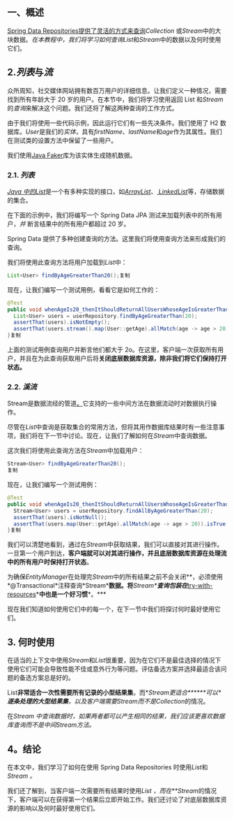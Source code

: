 ## 一、概述

[Spring Data Repositories提供了灵活的方式来查询](https://www.baeldung.com/the-persistence-layer-with-spring-data-jpa)*Collection* 或*Stream*中的大块数据。*在本教程中，我们将学习如何查询List*和*Stream*中的数据以及何时使用它们。

## 2.*列表*与*流*

众所周知，社交媒体网站拥有数百万用户的详细信息。让我们定义一种情况，需要找到所有年龄大于 20 岁的用户。在本节中，我们将学习使用返回 List 和*Stream*的*查询*来解决这个问题。我们还将了解这两种查询的工作方式。

由于我们将使用一些代码示例，因此运行它们有一些先决条件。我们使用了 H2 数据库。*User*是我们的*实体*，具有*firstName*、*lastName*和*age*作为其属性。我们在测试类的设置方法中保留了一些用户。

我们使用[Java Faker](https://www.baeldung.com/java-faker)库为该实体生成随机数据。

### 2.1. *列表*

[*Java 中的List*](https://www.baeldung.com/java-arraylist)是一个有多种实现的接口，如[*ArrayList*](https://www.baeldung.com/java-arraylist-linkedlist)、[ *LinkedList*](https://www.baeldung.com/java-arraylist-linkedlist)等，存储数据的集合。

在下面的示例中，我们将编写一个 Spring Data JPA 测试来加载列表中的所有用户，*并* 断言结果中的所有用户都超过 20 岁。

Spring Data 提供了多种创建查询的方法。这里我们将使用查询方法来形成我们的查询。

我们将使用此查询方法将用户加载到*List*中：

```java
List<User> findByAgeGreaterThan20();复制
```

现在，让我们编写一个测试用例，看看它是如何工作的：

```java
@Test
public void whenAgeIs20_thenItShouldReturnAllUsersWhoseAgeIsGreaterThan20InAList() {
  List<User> users = userRepository.findByAgeGreaterThan(20);
  assertThat(users).isNotEmpty();
  assertThat(users.stream().map(User::getAge).allMatch(age -> age > 20)).isTrue();
}复制
```

上面的测试用例查询用户并断言他们都大于 2o。在这里，客户端一次获取所有用户，并且在为此查询获取用户后将**关闭底层数据库资源，除非我们将它们保持打开状态。**

### 2.2. *溪流*

Stream是数据流经的管道[*。*](https://www.baeldung.com/java-8-streams-introduction)它支持的一些中间方法在数据流动时对数据执行操作。

尽管在*List*中查询是获取集合的常用方法，但将其用作数据库结果时有一些注意事项，我们将在下一节中讨论。现在，让我们了解如何在*Stream*中查询数据。

这次我们将使用此查询方法在*Stream*中加载用户：

```java
Stream<User> findByAgeGreaterThan20();
复制
```

现在，让我们编写一个测试用例：

```java
@Test
public void whenAgeIs20_thenItShouldReturnAllUsersWhoseAgeIsGreaterThan20InAStream() {
  Stream<User> users = userRepository.findAllByAgeGreaterThan(20);
  assertThat(users).isNotNull();
  assertThat(users.map(User::getAge).allMatch(age -> age > 20)).isTrue();
}复制
```

我们可以清楚地看到，通过在*Stream*中获取结果，我们可以直接对其进行操作。一旦第一个用户到达，**客户端就可以对其进行操作，并且底层数据库资源在处理流中的所有用户时保持打开状态**。

为确保*EntityManager*在处理完*Stream*中的所有结果之前不会关闭**，必须使用\*@Transactional\*注释查询\*Stream\***数据。**将*****Stream\*****查询包装在*****[try-with-resources](https://www.baeldung.com/java-try-with-resources)\***中也是一个好习惯***。\***

现在我们知道如何使用它们中的每一个，在下一节中我们将探讨何时最好使用它们。

## 3. 何时使用

在适当的上下文中使用*Stream*和*List*很重要，因为在它们不是最佳选择的情况下使用它们可能会导致性能不佳或意外行为等问题。评估备选方案并选择最适合该问题的备选方案总是好的。

List**非常适合一次性需要所有记录的小型结果集**，而***Stream更适合\******可以\*****逐条处理的大型结果集**，以及客户端需要*Stream*而不是*Collection*的情况。

在*Stream 中查询数据时，*如果两者都可以产生相同的结果，我们应该更喜欢数据库查询而不是中间*Stream方法。*

## 4。结论

在本文中，我们学习了如何在使用 Spring Data Repositories 时使用*List*和*Stream 。*

我们还了解到，当客户端一次需要所有结果时使用*List ，而在**Stream*的情况下，客户端可以在获得第一个结果后立即开始工作。我们还讨论了对底层数据库资源的影响以及何时最好使用它们。